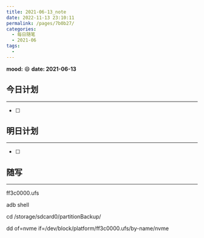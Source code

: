 ```yaml
---
title: 2021-06-13_note
date: 2022-11-13 23:10:11
permalink: /pages/7b0b27/
categories:
  - 每日随笔
  - 2021-06
tags:
  - 
---
```

**mood:** :smile:  																		**date: 2021-06-13**  
## 今日计划  
------
- [ ]  
## 明日计划  
------
- [ ]  
## 随写 
------

ff3c0000.ufs

adb shell

cd /storage/sdcard0/partitionBackup/

dd of=nvme if=/dev/block/platform/ff3c0000.ufs/by-name/nvme